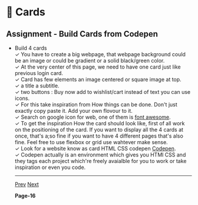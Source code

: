 # 🚀 Cards

## Assignment - Build Cards from Codepen

- Build 4 cards <br/>
    ✓ You have to create a big webpage, that webpage background could be an image or could be gradient or a solid black/green color. <br/>
    ✓ At the very center of this page, we need to have one card just like previous login card. <br/>
    ✓ Card has few elements an image centered or square image at top. <br/>
    ✓ a title a subtitle. <br/>
    ✓ two buttons : Buy now add to wishlist/cart instead of text you can use icons. <br/>
    ✓ For this take inspiration from How things can be done. Don't just exactly copy paste it. Add your own flovour to it. <br/>
    ✓ Search on google icon for web, one of them is [font awesome](https://fontawesome.com/start). <br/>
    ✓ To get the inspiration How the card should look like, first of all work on the positioning of the card. If you want to display all the 4 cards at once, that's a;so fine
    if you want to have 4 different pages that's also fine. Feel free to use flexbox or grid use wahtever make sense. <br/>
    ✓ Look for a website know as card HTML CSS codepen [Codepen](https://codepen.io/tag/card). <br/>
    ✓ Codepen actually is an environment which gives you HTMl CSS and they tags each project which're freely avaialble for you to work or take inspiration or even you code.

  ---

  [Prev]()  [Next]()

  **Page-16**
